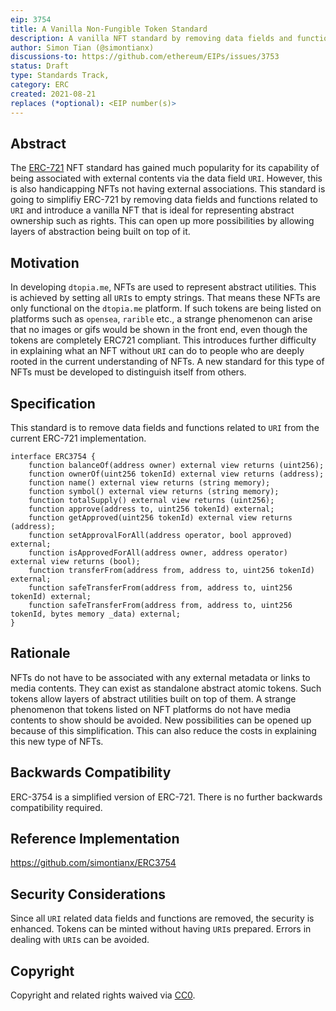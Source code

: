 ```yaml
---
eip: 3754
title: A Vanilla Non-Fungible Token Standard
description: A vanilla NFT standard by removing data fields and functions related to `URI`.
author: Simon Tian (@simontianx)
discussions-to: https://github.com/ethereum/EIPs/issues/3753
status: Draft
type: Standards Track,
category: ERC
created: 2021-08-21
replaces (*optional): <EIP number(s)>
---
```


## Abstract
The [ERC-721](./eip-721.md) NFT standard has gained much popularity for its capability of being associated with external contents via the data field `URI`. However, this is also handicapping NFTs not having external associations. This standard is going to simplifiy ERC-721 by removing data fields and functions related to `URI` and introduce a vanilla NFT that is ideal for representing abstract ownership such as rights. This can open up more possibilities by allowing layers of abstraction being built on top of it.

## Motivation
In developing `dtopia.me`, NFTs are used to represent abstract utilities. This is achieved by setting all `URI`s to empty strings. That means these NFTs are only functional on the `dtopia.me` platform. If such tokens are being listed on platforms such as `opensea`, `rarible` etc., a strange phenomenon can arise that no images or gifs would be shown in the front end, even though the tokens are completely ERC721 compliant. This introduces further difficulty in explaining what an NFT without `URI` can do to people who are deeply rooted in the current understanding of NFTs. A new standard for this type of NFTs must be developed to distinguish itself from others.

## Specification
This standard is to remove data fields and functions related to `URI` from the current ERC-721 implementation.

```
interface ERC3754 {
    function balanceOf(address owner) external view returns (uint256);
    function ownerOf(uint256 tokenId) external view returns (address);
    function name() external view returns (string memory);
    function symbol() external view returns (string memory);
    function totalSupply() external view returns (uint256);
    function approve(address to, uint256 tokenId) external;
    function getApproved(uint256 tokenId) external view returns (address);
    function setApprovalForAll(address operator, bool approved) external;
    function isApprovedForAll(address owner, address operator) external view returns (bool);
    function transferFrom(address from, address to, uint256 tokenId) external;
    function safeTransferFrom(address from, address to, uint256 tokenId) external;
    function safeTransferFrom(address from, address to, uint256 tokenId, bytes memory _data) external;
}
```
## Rationale
NFTs do not have to be associated with any external metadata or links to media contents. They can exist as standalone abstract atomic tokens. Such tokens allow layers of abstract utilities built on top of them. A strange phenomenon that tokens listed on NFT platforms do not have media contents to show should be avoided. New possibilities can be opened up because of this simplification. This can also reduce the costs in explaining this new type of NFTs.

## Backwards Compatibility
ERC-3754 is a simplified version of ERC-721. There is no further backwards compatibility required.

## Reference Implementation
https://github.com/simontianx/ERC3754

## Security Considerations
Since all `URI` related data fields and functions are removed, the security is enhanced. Tokens can be minted without having `URI`s prepared. Errors in dealing with `URI`s can be avoided.

## Copyright
Copyright and related rights waived via [CC0](https://creativecommons.org/publicdomain/zero/1.0/).
